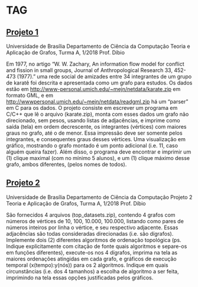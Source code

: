 # TAG


## [Projeto 1](Projeto%201)

Universidade de Brasília
Departamento de Ciência da Computação
Teoria e Aplicação de Grafos, Turma A, 1/2018
Prof. Díbio

Em 1977, no artigo “W. W. Zachary, An information flow model for conflict and fission in small
groups, Journal of Anthropological Research 33, 452-473 (1977).” uma rede social de amizades entre
34 integrantes de um grupo de karatê foi descrita e apresentada como um grafo para estudos. Os dados
estão em http://www-personal.umich.edu/~mejn/netdata/karate.zip em formato GML, e em http://wwwpersonal.umich.edu/~mejn/netdata/readgml.zip
há um “parser” em C para os dados. O projeto consiste
em escrever um programa em C/C++ que lê o arquivo (karate.zip), monta com esses dados um grafo
não direcionado, sem pesos, usando listas de adjacências, e imprime como saída (tela) em ordem
decrescente, os integrantes (vértices) com maiores graus no grafo, até o de menor. Essa impressão deve
ser somente pelos integrantes, e consequentes graus desses vértices. Uma visualização em gráfico,
mostrando o grafo montado é um ponto adicional (i.e. 11, caso alguém queira fazer). Além disso, o
programa deve encontrar e imprimir um (1) clique maximal (com no mínimo 5 alunos), e um (1) clique
máximo desse grafo, ambos diferentes, (pelos nomes de todos).



## [Projeto 2](Projeto%202)

Universidade de Brasília 
Departamento de Ciência da Computação 
Projeto 2
Teoria e Aplicação de Grafos, Turma A, 1/2018
Prof. Díbio

São fornecidos 4 arquivos (top_datasets.zip), contendo 4 grafos com números de vértices de 10, 100,
10.000,   100.000,   listando   como   pares   de   números   inteiros   por   linha   o   vértice,   e   seu   respectivo
adjacente.  Essas adjacências são todas consideradas direcionadas (i.e. são dígrafos).  Implemente dois
(2)   diferentes   algoritmos   de   ordenação   topológica   (ps.   Indique   explicitamente   com   citação   de   fonte
quais   algoritmos   e   separe-os   em   funções   diferentes),   execute-os   nos   4   dígrafos,   imprima   na   tela   as
maiores ordenações atingidas em cada grafo, e gráficos de execução temporal (x(tempo):y(nós)) para os
2 algoritmos. Indique em quais circunstâncias (i.e. dos 4 tamanhos) a escolha de algoritmo a ser feita,
imprimindo na tela essas opções justificadas pelos gráficos.

